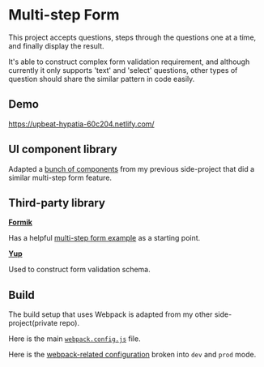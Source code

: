 # Multi-step Form

This project accepts questions, steps through the questions one at a time, and finally display the result.

It's able to construct complex form validation requirement, and although currently it only supports 'text' and 'select' questions, other types of question should share the similar pattern in code easily.

## Demo

https://upbeat-hypatia-60c204.netlify.com/

## UI component library

Adapted a [bunch of components](https://github.com/kilgarenone/towernest/tree/master/src/components) from my previous side-project that did a similar multi-step form feature.

## Third-party library

**[Formik](https://github.com/jaredpalmer/formik)**

Has a helpful [multi-step form example](https://github.com/jaredpalmer/formik/blob/master/examples/MultistepWizard.js) as a starting point.

**[Yup](https://github.com/jquense/yup)**

Used to construct form validation schema.

## Build

The build setup that uses Webpack is adapted from my other side-project(private repo).

Here is the main [`webpack.config.js`](https://github.com/kilgarenone/kd-assignment/blob/master/webpack.config.js) file.

Here is the [webpack-related configuration](https://github.com/kilgarenone/kd-assignment/tree/master/config/webpack) broken into `dev` and `prod` mode.
